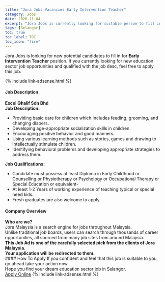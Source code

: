 ```yaml
---
title: "Jora Jobs Vacancies Early Intervention Teacher" 
category: Jobs 
date: 2020-11-04 
excerpt: "Jora Jobs is currently looking for suitable person to fill in the Early Intervention Teacher which positioned at Selangor" 
tags: [Selangor] 
toc: true 
toc_label: TOC 
toc_icon: "fire" 
--- 
```


<p>Jora Jobs is looking for new potential candidates to fill in for <b>Early Intervention Teacher</b> position. If you currently looking for new education sector job opportunities and qualified with the job desc, feel free to apply this job.
</p>{% include link-adsense.html %} 
 <div><div><div><h4>Job Description</h4></div></div><div><div><span><div><div><strong>Excel Qhalif Sdn Bhd</strong></div><div><strong>Job Description:</strong></div><ul><li>Providing basic care for children which includes feeding, grooming, and changing diapers.</li><li>Developing age-appropriate socialization skills in children.</li><li>Encouraging positive behavior and good manners.</li><li>Using various learning methods such as stories, games and drawing to intellectually stimulate children.</li><li>Identifying behavioral problems and developing appropriate strategies to address them.</li></ul><div><strong>Job Qualifications:</strong></div><ul><li>Candidate must possess at least Diploma in Early Childhood or Counselling or Physiotherapy or Psychology or Occupational Therapy or Special Education or equivalent-</li><li>At least 1-2 Years of working experience of teaching typical or special need kids.</li><li>Fresh graduates are also welcome to apply</li></ul></div></span></div></div></div> 
<div><div><div><h4>Company Overview</h4></div></div><div><div><span><div><div>
<strong>Who are we?</strong></div>
<div>
	Jora Malaysia is a search engine for jobs throughout Malaysia.<br>
	Unlike traditional job boards, users can search through thousands of career opportunities, all sourced from many job sites from around Malaysia.&#160;</div>
<div>
<div>
<strong>This Job Ad is one of the carefully selected pick from the clients of Jora Malaysia.</strong></div>
<div>
<strong>Your application will be redirected to them.</strong></div>
</div></div></span></div></div></div> 
#### How To Apply 
If you confident and feel that this job is suitable to you, go ahead take your action now. <br/> 
Hope you find your dream education sector job in Selangor. <br/> 
<a href="https://www.jobstreet.com.my/en/job/early-intervention-teacher-4417618?jobId=jobstreet-my-job-4417618&sectionRank=23&token=0~07f37595-706f-4290-a895-5506a251c850&fr=SRP%20View%20In%20New%20Ta" class="btn btn--info" target="_blank" rel="nofollow noopenner">Apply Online</a> 
{% include link-adsense.html %} 